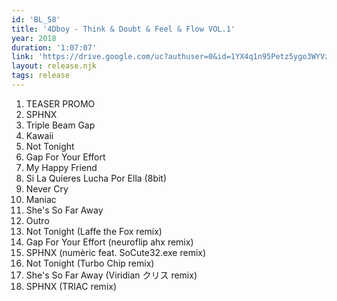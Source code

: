 ```yaml
---
id: 'BL_58'
title: '4Dboy - Think & Doubt & Feel & Flow VOL​.​1'
year: 2018
duration: '1:07:07'
link: 'https://drive.google.com/uc?authuser=0&id=1YX4q1n95Petz5ygo3WYVzcW7c74taw4y&export=download'
layout: release.njk
tags: release
---
```


01. TEASER PROMO
02. SPHNX
03. Triple Beam Gap
04. Kawaii
05. Not Tonight
06. Gap For Your Effort
07. My Happy Friend
08. Si La Quieres Lucha Por Ella (8bit)
09. Never Cry
10. Maniac
11. She's So Far Away
12. Outro
13. Not Tonight (Laffe the Fox remix)
14. Gap For Your Effort (neuroflip ahx remix)
15. SPHNX (numèric feat. SoCute32.exe remix)
16. Not Tonight (Turbo Chip remix)
17. She's So Far Away (Viridian クリス remix)
18. SPHNX (TRIAC remix)